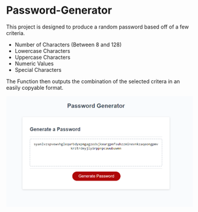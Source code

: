 # Password-Generator

This project is designed to produce a random password based off of a few criteria.

- Number of Characters (Between 8 and 128)
- Lowercase Characters
- Uppercase Characters
- Numeric Values
- Special Characters

The Function then outputs the combination of the selected critera in an easily copyable format. 

![Project Img](Assets/readmeCapture.PNG)